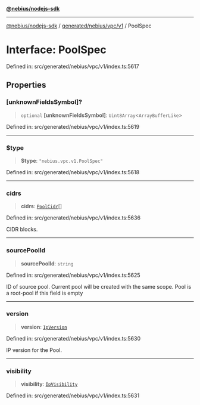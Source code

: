 [**@nebius/nodejs-sdk**](../../../../../README.md)

***

[@nebius/nodejs-sdk](../../../../../README.md) / [generated/nebius/vpc/v1](../README.md) / PoolSpec

# Interface: PoolSpec

Defined in: src/generated/nebius/vpc/v1/index.ts:5617

## Properties

### \[unknownFieldsSymbol\]?

> `optional` **\[unknownFieldsSymbol\]**: `Uint8Array`\<`ArrayBufferLike`\>

Defined in: src/generated/nebius/vpc/v1/index.ts:5619

***

### $type

> **$type**: `"nebius.vpc.v1.PoolSpec"`

Defined in: src/generated/nebius/vpc/v1/index.ts:5618

***

### cidrs

> **cidrs**: [`PoolCidr`](PoolCidr.md)[]

Defined in: src/generated/nebius/vpc/v1/index.ts:5636

CIDR blocks.

***

### sourcePoolId

> **sourcePoolId**: `string`

Defined in: src/generated/nebius/vpc/v1/index.ts:5625

ID of source pool. Current pool will be created with the same scope.
 Pool is a root-pool if this field is empty

***

### version

> **version**: [`IpVersion`](../type-aliases/IpVersion.md)

Defined in: src/generated/nebius/vpc/v1/index.ts:5630

IP version for the Pool.

***

### visibility

> **visibility**: [`IpVisibility`](../type-aliases/IpVisibility.md)

Defined in: src/generated/nebius/vpc/v1/index.ts:5631
